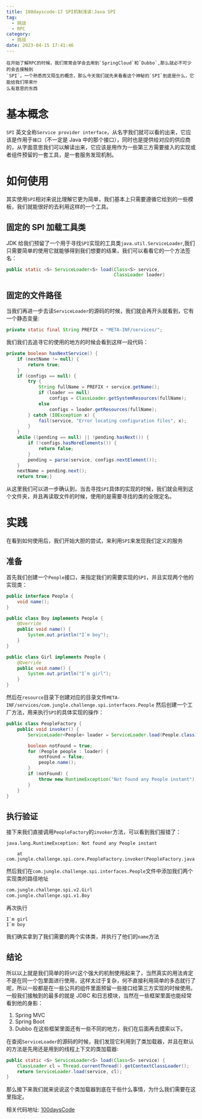 ```yaml
---
title: 100dayscode-17 SPI机制浅读:Java SPI
tag:
  - 挑战
  - RPC
category:
  - 挑战
date: 2023-04-15 17:41:46
---
```


    在开始了解RPC的时候，我们常常会学会去用到`SpringCloud`和`Dubbo`,那么就必不可少的会去接触到
    `SPI`，一个熟悉而又陌生的概念，那么今天我们就先来看看这个神秘的`SPI`到底是什么，它能给我们带来什
    么有意思的东西

# 基本概念

`SPI` 英文全称`Service provider interface`，从名字我们就可以看的出来，它应该是作用于`接口`（不一定是 Java 中的那个接口），同时也是提供给对应的供应商的，从字面意思我们可以解读出来，它应该是用作为一些第三方需要接入的实现或者组件预留的一套工具，是一套服务发现机制。

# 如何使用

其实使用`SPI`相对来说比理解它更为简单，我们基本上只需要遵循它给到的一些模板，我们就能很好的去利用这样的一个工具。

## 固定的 SPI 加载工具类

JDK 给我们预留了一个用于寻找`SPI`实现的工具类`java.util.ServiceLoader`,我们只需要简单的使用它就能够得到我们想要的结果，我们可以看看它的一个方法签名：

```java
public static <S> ServiceLoader<S> load(Class<S> service,
                                        ClassLoader loader)
```

## 固定的文件路径

当我们再进一步去读`ServiceLoader`的源码的时候，我们就会再开头就看到，它有一个静态变量:

```java
private static final String PREFIX = "META-INF/services/";
```

我们我们去追寻它的使用的地方的时候会看到这样一段代码：

```java
private boolean hasNextService() {
    if (nextName != null) {
        return true;
    }
    if (configs == null) {
        try {
            String fullName = PREFIX + service.getName();
            if (loader == null)
                configs = ClassLoader.getSystemResources(fullName);
            else
	            configs = loader.getResources(fullName);
        } catch (IOException x) {
            fail(service, "Error locating configuration files", x);
        }
    }
    while ((pending == null) || !pending.hasNext()) {
        if (!configs.hasMoreElements()) {
            return false;
        }
        pending = parse(service, configs.nextElement());
    }
    nextName = pending.next();
    return true;}
```

从这里我们可以进一步确认到，当去寻找`SPI`具体的实现的时候，我们就会用到这个文件夹，并且再读取文件的时候，使用的是需要寻找的类的全限定名。

# 实践

在看到如何使用后，我们开始大胆的尝试，来利用`SPI`来发现我们定义的服务

## 准备

首先我们创建一个`People`接口，来指定我们的需要实现的`SPI`，并且实现两个他的实现类：

```java
public interface People {
    void name();
}

public class Boy implements People {
    @Override
    public void name() {
        System.out.println("I`m boy");
    }
}

public class Girl implements People {
    @Override
    public void name() {
        System.out.println("I`m girl");
    }
}
```

然后在`resource`目录下创建对应的目录文件`META-INF/services/com.jungle.challenge.spi.interfaces.People`
然后创建一个工厂方法，用来执行`SPI`的具体实现的操作：

```java
public class PeopleFactory {
    public void invoker() {
        ServiceLoader<People> loader = ServiceLoader.load(People.class);

        boolean notFound = true;
        for (People people : loader) {
            notFound = false;
            people.name();
        }
        if (notFound) {
            throw new RuntimeException("Not found any People instant");
        }
    }
}
```

## 执行验证

接下来我们直接调用`PeopleFactory`的`invoker`方法，可以看到我们报错了：

```console
java.lang.RuntimeException: Not found any People instant

	at com.jungle.challenge.spi.core.PeopleFactory.invoker(PeopleFactory.java:18)
```

然后我们在`com.jungle.challenge.spi.interfaces.People`文件中添加我们两个实现类的路径地址

```txt
com.jungle.challenge.spi.v2.Girl
com.jungle.challenge.spi.v1.Boy
```

再次执行

```console
I`m girl
I`m boy
```

我们确实拿到了我们需要的两个实体类，并执行了他们的`name`方法

## 结论

所以以上就是我们简单的将`SPI`这个强大的机制使用起来了，当然真实的用法肯定不是在同一个包里面进行使用，这样太过于复杂，何不直接利用简单的多态就行了呢，所以一般都是在一些公共的组件里面预留一些接口给第三方实现的时候使用。一般我们接触到的最多的就是 JDBC 和日志模块，当然在一些框架里面也能经常看到他的身影：

1. Spring MVC
2. Spring Boot
3. Dubbo
   在这些框架里面还有一些不同的地方，我们在后面再去摸索以下。

在查阅`ServiceLoader`的源码的时候，我们发现它利用到了类加载器，并且在默认的方法是先用还是用到的线程上下文的类加载器:

```java
public static <S> ServiceLoader<S> load(Class<S> service) {
    ClassLoader cl = Thread.currentThread().getContextClassLoader();
    return ServiceLoader.load(service, cl);
}
```

那么接下来我们就来说说这个类加载器到底在干些什么事情，为什么我们需要在这里指定。

相关代码地址:
[100daysCode](https://github.com/dgjungleP/100days-code-round1)
